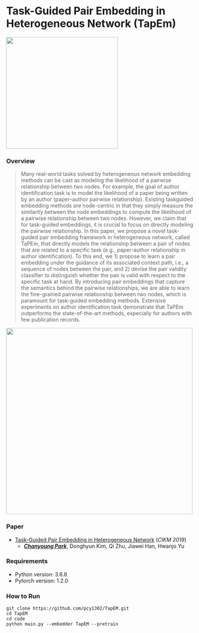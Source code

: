# Task-Guided Pair Embedding in Heterogeneous Network (TapEm)

<img src="https://github.com/pcy1302/TapEM/blob/master/motivations.png" height="300">

### Overview
> Many real-world tasks solved by heterogeneous network embedding methods can be cast as modeling the likelihood of a pairwise relationship between two nodes. For example, the goal of author identification task is to model the likelihood of a paper being written by an author (paper–author pairwise relationship). Existing taskguided embedding methods are node-centric in that they simply measure the similarity between the node embeddings to compute the likelihood of a pairwise relationship between two nodes. However, we claim that for task-guided embeddings, it is crucial to focus on directly modeling the pairwise relationship. In this paper, we propose a novel task-guided pair embedding framework in heterogeneous network, called TaPEm, that directly models the relationship between a pair of nodes that are related to a specific task (e.g., paper-author relationship in author identification). To this end, we 1) propose to learn a pair embedding under the guidance of its associated context path, i.e., a sequence of nodes between the pair, and 2) devise the pair validity classifier to distinguish whether the pair is valid with respect to the specific task at hand. By introducing pair embeddings that capture the semantics behind the pairwise relationships, we are able to learn the fine-grained pairwise relationship between two nodes, which is paramount for task-guided embedding methods. Extensive experiments on author identification task demonstrate that TaPEm outperforms the state-of-the-art methods, especially for authors with few publication records.

<img src="https://github.com/pcy1302/TapEM/blob/master/model.png" height="500">

### Paper
- [Task-Guided Pair Embedding in Heterogeneous Network](https://arxiv.org/pdf/1906.01546.pdf) (*CIKM 2019*)
  - [_**Chanyoung Park**_](http://pcy1302.github.io), Donghyun Kim, Qi Zhu, Jiawei Han, Hwanjo Yu

### Requirements

- Python version: 3.6.8
- Pytorch version: 1.2.0
  

### How to Run

```
git clone https://github.com/pcy1302/TapEM.git
cd TapEM
cd code
python main.py --embedder TapEM --pretrain
```
